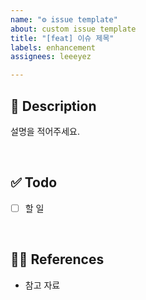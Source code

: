 ```yaml
---
name: "⚙️ issue template"
about: custom issue template
title: "[feat] 이슈 제목"
labels: enhancement
assignees: leeeyez

---
```


## 📑 Description
설명을 적어주세요.

<br/>

## ✅ Todo
- [ ] 할 일

<br/>

## 🙋🏻 References
- 참고 자료

